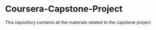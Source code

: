 # Coursera-Capstone-Project
This repository contains all the materials related to the capstone project
